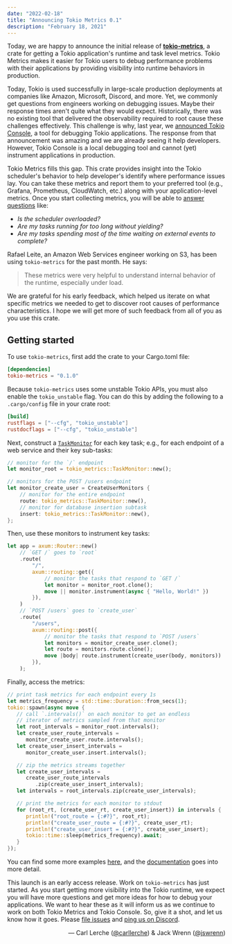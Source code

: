 ```yaml
---
date: "2022-02-18"
title: "Announcing Tokio Metrics 0.1"
description: "February 18, 2021"
---
```


Today, we are happy to announce the initial release of
[**tokio-metrics**][crates.io], a crate for getting a Tokio application's
runtime and task level metrics. Tokio Metrics makes it easier for Tokio users to
debug performance problems with their applications by providing visibility into
runtime behaviors in production.

[crates.io]: https://crates.io/crates/tokio-metrics

Today, Tokio is used successfully in large-scale production deployments at
companies like Amazon, Microsoft, Discord, and more. Yet, we commonly get
questions from engineers working on debugging issues. Maybe their response
times aren't quite what they would expect. Historically, there was no existing
tool that delivered the observability required to root cause these challenges
effectively. This challenge is why, last year, we [announced Tokio
Console][console-announcement], a tool for debugging Tokio applications. The
response from that announcement was amazing and we are already seeing it help
developers. However, Tokio Console is a local debugging tool and cannot (yet)
instrument applications in production.

[console-announcement]: ./2021-12-announcing-tokio-console

Tokio Metrics fills this gap. This crate provides insight into the Tokio
scheduler's behavior to help developer's identify where performance issues lay.
You can take these metrics and report them to your preferred tool (e.g.,
Grafana, Prometheus, CloudWatch, etc.) along with your application-level
metrics. Once you start collecting metrics, you will be able to [answer
questions] like:

- *Is the scheduler overloaded?*
- *Are my tasks running for too long without yielding?*
- *Are my tasks spending most of the time waiting on external events to
  complete?*

[answer questions]: https://docs.rs/tokio-metrics/0.1.0/tokio_metrics/struct.TaskMonitor.html#why-are-my-tasks-slow

Rafael Leite, an Amazon Web Services engineer working on S3, has been using
`tokio-metrics` for the past month. He says:

> These metrics were very helpful to understand internal behavior of the
> runtime, especially under load.

We are grateful for his early feedback, which helped us iterate on what
specific metrics we needed to get to discover root causes of performance
characteristics. I hope we will get more of such feedback from all of you as
you use this crate.

## Getting started

To use `tokio-metrics`, first add the crate to your Cargo.toml file:

```toml
[dependencies]
tokio-metrics = "0.1.0"
```

Because `tokio-metrics` uses some unstable Tokio APIs, you must also enable the
`tokio_unstable` flag. You can do this by adding the following to a
`.cargo/config` file in your crate root:

```toml
[build]
rustflags = ["--cfg", "tokio_unstable"]
rustdocflags = ["--cfg", "tokio_unstable"]
```

Next, construct a [`TaskMonitor`] for each key task; e.g., for each endpoint of
a web service and their key sub-tasks:

[`TaskMonitor`]: https://docs.rs/tokio-metrics/0.1.0/tokio_metrics/struct.TaskMonitor.html

```rust
// monitor for the `/` endpoint
let monitor_root = tokio_metrics::TaskMonitor::new();

// monitors for the POST /users endpoint
let monitor_create_user = CreateUserMonitors {
    // monitor for the entire endpoint
    route: tokio_metrics::TaskMonitor::new(),
    // monitor for database insertion subtask
    insert: tokio_metrics::TaskMonitor::new(),
};
```

Then, use these monitors to instrument key tasks:

```rust
let app = axum::Router::new()
    // `GET /` goes to `root`
    .route(
        "/",
        axum::routing::get({
            // monitor the tasks that respond to `GET /`
            let monitor = monitor_root.clone();
            move || monitor.instrument(async { "Hello, World!" })
        }),
    )
    // `POST /users` goes to `create_user`
    .route(
        "/users",
        axum::routing::post({
            // monitor the tasks that respond to `POST /users`
            let monitors = monitor_create_user.clone();
            let route = monitors.route.clone();
            move |body| route.instrument(create_user(body, monitors))
        }),
    );
```

Finally, access the metrics:

```rust
// print task metrics for each endpoint every 1s
let metrics_frequency = std::time::Duration::from_secs(1);
tokio::spawn(async move {
   // call `.intervals()` on each monitor to get an endless
   // iterator of metrics sampled from that monitor
   let root_intervals = monitor_root.intervals();
   let create_user_route_intervals =
      monitor_create_user.route.intervals();
   let create_user_insert_intervals =
      monitor_create_user.insert.intervals();

   // zip the metrics streams together
   let create_user_intervals =
      create_user_route_intervals
         .zip(create_user_insert_intervals);
   let intervals = root_intervals.zip(create_user_intervals);

   // print the metrics for each monitor to stdout
   for (root_rt, (create_user_rt, create_user_insert)) in intervals {
      println!("root_route = {:#?}", root_rt);
      println!("create_user_route = {:#?}", create_user_rt);
      println!("create_user_insert = {:#?}", create_user_insert);
      tokio::time::sleep(metrics_frequency).await;
   }
});
```
You can find some more examples [here][examples], and the
[documentation][docs.rs] goes into more detail.

[examples]: https://github.com/tokio-rs/tokio-metrics/tree/main/examples
[docs.rs]: https://docs.rs/tokio-metrics

This launch is an early access release. Work on `tokio-metrics` has just
started. As you start getting more visibility into the Tokio runtime, we expect
you will have more questions and get more ideas for how to debug your
applications. We want to hear these as it will inform us as we continue to work
on both Tokio Metrics and Tokio Console. So, give it a shot, and let us know
how it goes. Please [file issues][issue-tracker] and [ping us on
Discord][discord].

[issue-tracker]: https://github.com/tokio-rs/tokio-metrics/issues
[discord]: https://discord.gg/tokio

<div style="text-align:right">
   &mdash; Carl Lerche (<a href="https://github.com/carllerche">@carllerche</a>)
   &amp; Jack Wrenn (<a href="https://github.com/jswrenn">@jswrenn</a>)
</div>
